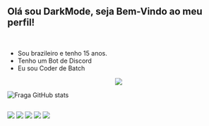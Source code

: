 ## Olá sou DarkMode, seja Bem-Vindo ao meu perfil!

 
 
- Sou brazileiro e tenho 15 anos.
- Tenho um Bot de Discord
- Eu sou Coder de Batch

<p align="center">
    <img src="https://discord.c99.nl/widget/theme-5/596914391413293056.png"/>
</p>
 
![Fraga GitHub stats](https://github-readme-stats.vercel.app/api?username=DarkMode-Coder&show_icons=true&theme=github_dark&count_private=true)

##

<div style="display: inline_block">
  <a href="https://www.javascript.com/" target="_blank"><img src="https://img.shields.io/badge/JavaScript-F7DF1E?style=for-the-badge&logo=javascript&logoColor=black" target="_blank"></a>
  <a href="https://nodejs.org/" target="_blank"><img src="https://img.shields.io/badge/Node.js-43853D?style=for-the-badge&logo=node.js&logoColor=white" target="_blank"></a>
  <a href="https://www.python.org/" target="_blank"><img src="https://img.shields.io/badge/Python-3776AB?style=for-the-badge&logo=python&logoColor=white" target="_blank"></a>
  <a href="https://steamcommunity.com/id/Dark-Mode" target="_blank"><img src="https://img.shields.io/badge/Steam-000000?style=for-the-badge&logo=steam&logoColor=white" target="_blank"></a>
  <a href="https://discord.com/api/oauth2/authorize?client_id=810668573336535071&permissions=8&scope=bot" target="_blank"><img src="https://img.shields.io/badge/Discord-7289DA?style=for-the-badge&logo=discord&logoColor=white" target="_blank"></a>
</div><br/>
